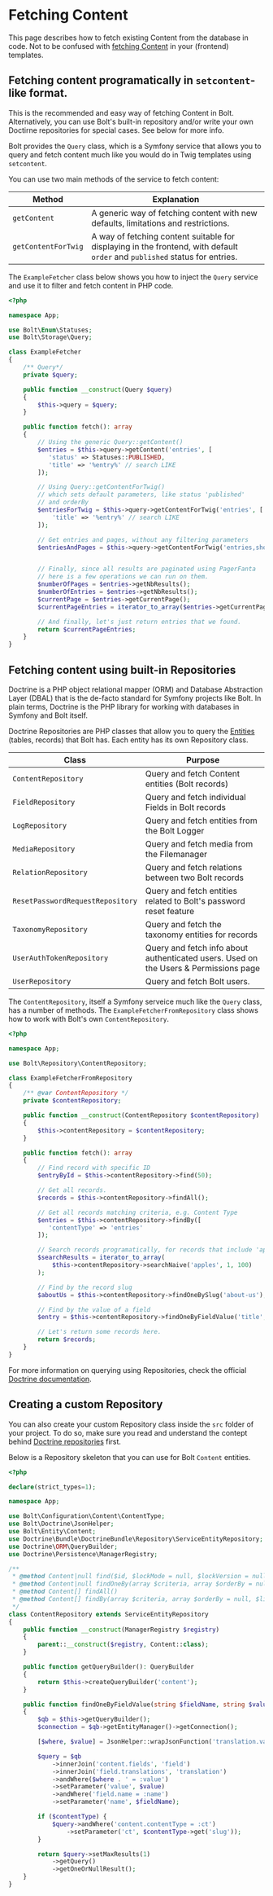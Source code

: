 Fetching Content
================

This page describes how to fetch existing Content from the database in code. Not to be confused with [fetching Content][fetching] in your (frontend) templates.

## Fetching content programatically in `setcontent`-like format.

<p class="note">This is the recommended and easy way of fetching Content
in Bolt. Alternatively, you can use Bolt's built-in repository and/or write
your own Doctirne repositories for special cases. See below for more info.</p>

Bolt provides the `Query` class, which is a Symfony service that allows you to query
and fetch content much like you would do in Twig templates using `setcontent`.

You can use two main methods of the service to fetch content:

| Method | Explanation |
--- | --- |
| `getContent` | A generic way of fetching content with new defaults, limitations and restrictions. |
| `getContentForTwig` | A way of fetching content suitable for displaying in the frontend, with default `order` and `published` status for entries. |

The `ExampleFetcher` class below shows you how to inject the `Query` service
and use it to filter and fetch content in PHP code.

```php
<?php

namespace App;

use Bolt\Enum\Statuses;
use Bolt\Storage\Query;

class ExampleFetcher
{
    /** Query*/
    private $query;

    public function __construct(Query $query)
    {
        $this->query = $query;
    }

    public function fetch(): array
    {
        // Using the generic Query::getContent()
        $entries = $this->query->getContent('entries', [
           'status' => Statuses::PUBLISHED,
           'title' => '%entry%' // search LIKE
        ]);

        // Using Query::getContentForTwig()
        // which sets default parameters, like status 'published'
        // and orderBy
        $entriesForTwig = $this->query->getContentForTwig('entries', [
            'title' => '%entry%' // search LIKE
        ]);

        // Get entries and pages, without any filtering parameters
        $entriesAndPages = $this->query->getContentForTwig('entries,showcases');


        // Finally, since all results are paginated using PagerFanta
        // here is a few operations we can run on them.
        $numberOfPages = $entries->getNbResults();
        $numberOfEntries = $entries->getNbResults();
        $currentPage = $entries->getCurrentPage();
        $currentPageEntries = iterator_to_array($entries->getCurrentPageResults());

        // And finally, let's just return entries that we found.
        return $currentPageEntries;
    }
}
```

## Fetching content using built-in Repositories

Doctrine is a PHP object relational mapper (ORM) and
Database Abstraction Layer (DBAL) that is the de-facto standard for Symfony
projects like Bolt. In plain terms, Doctrine is the PHP library
for working with databases in Symfony and Bolt itself.

Doctrine Repositories are PHP classes that allow you to query the [Entities][entities]
(tables, records) that Bolt has. Each entity has its own Repository class.

| Class | Purpose |
--- | --- |
| `ContentRepository` | Query and fetch Content entities (Bolt records) |
| `FieldRepository` | Query and fetch individual Fields in Bolt records |
| `LogRepository` | Query and fetch entities from the Bolt Logger |
| `MediaRepository` | Query and fetch media from the Filemanager |
| `RelationRepository` | Query and fetch relations between two Bolt records |
| `ResetPasswordRequestRepository` | Query and fetch entities related to Bolt's password reset feature |
| `TaxonomyRepository` | Query and fetch the taxonomy entities for records |
| `UserAuthTokenRepository` | Query and fetch info about authenticated users. Used on the Users & Permissions page |
| `UserRepository` | Query and fetch Bolt users. |

The `ContentRepository`, itself a Symfony serveice much like the `Query` class, 
has a number of methods. The `ExampleFetcherFromRepository` class shows how to work with Bolt's
own `ContentRepository`.

```php
<?php

namespace App;

use Bolt\Repository\ContentRepository;

class ExampleFetcherFromRepository
{
    /** @var ContentRepository */
    private $contentRepository;

    public function __construct(ContentRepository $contentRepository)
    {
        $this->contentRepository = $contentRepository;
    }

    public function fetch(): array
    {
        // Find record with specific ID
        $entryById = $this->contentRepository->find(50);

        // Get all records.
        $records = $this->contentRepository->findAll();

        // Get all records matching criteria, e.g. Content Type
        $entries = $this->contentRepository->findBy([
           'contentType' => 'entries'
        ]);

        // Search records programatically, for records that include 'apples', page 1, 100 per page
        $searchResults = iterator_to_array(
            $this->contentRepository->searchNaive('apples', 1, 100)
        );

        // Find by the record slug
        $aboutUs = $this->contentRepository->findOneBySlug('about-us');

        // Find by the value of a field
        $entry = $this->contentRepository->findOneByFieldValue('title', 'This is the title of the entry');

        // Let's return some records here.
        return $records;
    }
}
```

For more information on querying using Repositories, check the official 
[Doctrine documentation][doctrine-repositories].

## Creating a custom Repository

You can also create your custom Repository class inside the `src` folder of your project.
To do so, make sure you read and understand the contept behind [Doctrine repositories][doctrine-repositories] first.

Below is a Repository skeleton that you can use for Bolt `Content` entities.

```php
<?php

declare(strict_types=1);

namespace App;

use Bolt\Configuration\Content\ContentType;
use Bolt\Doctrine\JsonHelper;
use Bolt\Entity\Content;
use Doctrine\Bundle\DoctrineBundle\Repository\ServiceEntityRepository;
use Doctrine\ORM\QueryBuilder;
use Doctrine\Persistence\ManagerRegistry;

/**
 * @method Content|null find($id, $lockMode = null, $lockVersion = null)
 * @method Content|null findOneBy(array $criteria, array $orderBy = null)
 * @method Content[] findAll()
 * @method Content[] findBy(array $criteria, array $orderBy = null, $limit = null, $offset = null)
 */
class ContentRepository extends ServiceEntityRepository
{
    public function __construct(ManagerRegistry $registry)
    {
        parent::__construct($registry, Content::class);
    }

    public function getQueryBuilder(): QueryBuilder
    {
        return $this->createQueryBuilder('content');
    }

    public function findOneByFieldValue(string $fieldName, string $value, ?ContentType $contentType = null): ?Content
    {
        $qb = $this->getQueryBuilder();
        $connection = $qb->getEntityManager()->getConnection();

        [$where, $value] = JsonHelper::wrapJsonFunction('translation.value', $value, $connection);

        $query = $qb
            ->innerJoin('content.fields', 'field')
            ->innerJoin('field.translations', 'translation')
            ->andWhere($where . ' = :value')
            ->setParameter('value', $value)
            ->andWhere('field.name = :name')
            ->setParameter('name', $fieldName);

        if ($contentType) {
            $query->andWhere('content.contentType = :ct')
                ->setParameter('ct', $contentType->get('slug'));
        }

        return $query->setMaxResults(1)
            ->getQuery()
            ->getOneOrNullResult();
    }
}
```

[fetching]: /templating/content-fetching
[entities]: /extensions/entities
[doctrine-repositories]: https://www.doctrine-project.org/projects/doctrine-orm/en/2.9/reference/working-with-objects.html
